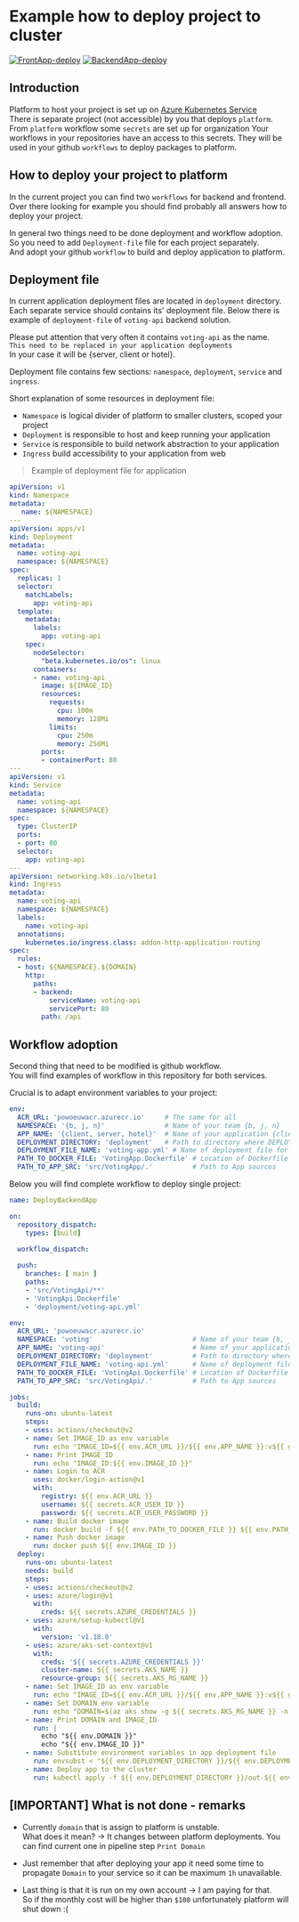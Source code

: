 # Example how to deploy project to cluster

[![FrontApp-deploy](https://github.com/pw-software-engineering/voting/workflows/DeployFrontApp/badge.svg?branch=main)](https://github.com/pw-software-engineering/voting/actions/workflows/voting-app-deployment.yml?query=workflow%3ADeployFrontApp)
[![BackendApp-deploy](https://github.com/pw-software-engineering/voting/workflows/DeployBackendApp/badge.svg?branch=main)](https://github.com/pw-software-engineering/voting/actions/workflows/voting-api-deployment.yml?query=workflow%3ADeployBackendApp)

## Introduction

Platform to host your project is set up on [Azure Kubernetes Service](https://azure.microsoft.com/en-us/services/kubernetes-service/)  
There is separate project (not accessible) by you that deploys `platform`.  
From `platform` workflow some `secrets` are set up for organization
Your workflows in your repositories have an access to this secrets. They will be used in your github `workflows` to deploy packages to platform.

## How to deploy your project to platform

In the current project you can find two `workflows` for backend and frontend.  
Over there looking for example you should find probably all answers how to deploy your project.

In general two things need to be done deployment and workflow adoption.  
So you need to add `Deployment-file` file for each project separately.  
And adopt your github `workflow` to build and deploy application to platform.

## Deployment file

In current application deployment files are located in `deployment` directory.
Each separate service should contains its' deployment file.
Below there is example of `deployment-file` of `voting-api` backend solution.

Please put attention that very often it contains `voting-api` as the name.  
`This need to be replaced in your application deployments`  
In your case it will be {server, client or hotel}.

Deployment file contains few sections: `namespace`, `deployment`, `service` and `ingress`.  

Short explanation of some resources in deployment file:

- `Namespace` is logical divider of platform to smaller clusters, scoped your project  
- `Deployment` is responsible to host and keep running your application  
- `Service` is responsible to build network abstraction to your application  
- `Ingress` build accessibility to your application from web  

> Example of deployment file for application
```yml
apiVersion: v1
kind: Namespace
metadata:
   name: ${NAMESPACE}
---
apiVersion: apps/v1
kind: Deployment
metadata:
  name: voting-api
  namespace: ${NAMESPACE}
spec:
  replicas: 1
  selector:
    matchLabels:
      app: voting-api
  template:
    metadata:
      labels:
        app: voting-api
    spec:
      nodeSelector:
        "beta.kubernetes.io/os": linux
      containers:
      - name: voting-api
        image: ${IMAGE_ID}
        resources:
          requests:
            cpu: 100m
            memory: 128Mi
          limits:
            cpu: 250m
            memory: 256Mi
        ports:
        - containerPort: 80
---
apiVersion: v1
kind: Service
metadata:
  name: voting-api
  namespace: ${NAMESPACE}
spec:
  type: ClusterIP
  ports:
  - port: 80
  selector:
    app: voting-api
---
apiVersion: networking.k8s.io/v1beta1
kind: Ingress
metadata:
  name: voting-api
  namespace: ${NAMESPACE}
  labels:
    name: voting-api
  annotations:
    kubernetes.io/ingress.class: addon-http-application-routing
spec:
  rules:
  - host: ${NAMESPACE}.${DOMAIN}
    http:
      paths:
      - backend:
          serviceName: voting-api
          servicePort: 80
        path: /api
```

## Workflow adoption

Second thing that need to be modified is github workflow.  
You will find examples of workflow in this repository for both services.

Crucial is to adapt environment variables to your project:
```yml
env:
  ACR_URL: 'powoeuwacr.azurecr.io'     # The same for all
  NAMESPACE: '{b, j, n}'               # Name of your team {b, j, n}
  APP_NAME: '{client, server, hotel}'  # Name of your application {client, server, hotel}
  DEPLOYMENT_DIRECTORY: 'deployment'   # Path to directory where DEPLOYMENT_FILE_NAME is located
  DEPLOYMENT_FILE_NAME: 'voting-app.yml' # Name of deployment file for application in deployment DEPLOYMENT_DIRECTORY location
  PATH_TO_DOCKER_FILE: 'VotingApp.Dockerfile' # Location of Dockerfile for app
  PATH_TO_APP_SRC: 'src/VotingApp/.'          # Path to App sources
```

Below you will find complete workflow to deploy single project:

```yml
name: DeployBackendApp

on:
  repository_dispatch:
    types: [build]
  
  workflow_dispatch:

  push:
    branches: [ main ]
    paths:
    - 'src/VotingApi/**'
    - 'VotingApi.Dockerfile'
    - 'deployment/voting-api.yml'

env:
  ACR_URL: 'powoeuwacr.azurecr.io'
  NAMESPACE: 'voting'                         # Name of your team {b, j, n}
  APP_NAME: 'voting-api'                      # Name of your application {client, server, hotel}
  DEPLOYMENT_DIRECTORY: 'deployment'          # Path to directory where DEPLOYMENT_FILE_NAME is located
  DEPLOYMENT_FILE_NAME: 'voting-api.yml'      # Name of deployment file for application in deployment location
  PATH_TO_DOCKER_FILE: 'VotingApi.Dockerfile' # Location of Dockerfile for app
  PATH_TO_APP_SRC: 'src/VotingApi/.'          # Path to App sources

jobs:
  build:
    runs-on: ubuntu-latest
    steps:
    - uses: actions/checkout@v2
    - name: Set IMAGE_ID as env variable
      run: echo "IMAGE_ID=${{ env.ACR_URL }}/${{ env.APP_NAME }}:v${{ github.run_number }}" >> $GITHUB_ENV
    - name: Print IMAGE_ID
      run: echo "IMAGE_ID:${{ env.IMAGE_ID }}"
    - name: Login to ACR
      uses: docker/login-action@v1
      with:
        registry: ${{ env.ACR_URL }}
        username: ${{ secrets.ACR_USER_ID }}
        password: ${{ secrets.ACR_USER_PASSWORD }}
    - name: Build docker image
      run: docker build -f ${{ env.PATH_TO_DOCKER_FILE }} ${{ env.PATH_TO_APP_SRC }} -t ${{ env.IMAGE_ID }}
    - name: Push docker image
      run: docker push ${{ env.IMAGE_ID }}
  deploy:
    runs-on: ubuntu-latest
    needs: build
    steps:
    - uses: actions/checkout@v2
    - uses: azure/login@v1
      with:
        creds: ${{ secrets.AZURE_CREDENTIALS }}
    - uses: azure/setup-kubectl@v1
      with:
        version: 'v1.18.8'
    - uses: azure/aks-set-context@v1
      with:
        creds: '${{ secrets.AZURE_CREDENTIALS }}'
        cluster-name: ${{ secrets.AKS_NAME }}
        resource-group: ${{ secrets.AKS_RG_NAME }}
    - name: Set IMAGE_ID as env variable
      run: echo "IMAGE_ID=${{ env.ACR_URL }}/${{ env.APP_NAME }}:v${{ github.run_number }}" >> $GITHUB_ENV
    - name: Set DOMAIN env variable
      run: echo "DOMAIN=$(az aks show -g ${{ secrets.AKS_RG_NAME }} -n ${{ secrets.AKS_NAME }} --query addonProfiles.httpApplicationRouting.config.HTTPApplicationRoutingZoneName -o tsv)" >> $GITHUB_ENV
    - name: Print DOMAIN and IMAGE_ID
      run: |
        echo "${{ env.DOMAIN }}"
        echo "${{ env.IMAGE_ID }}"
    - name: Substitute environment variables in app deployment file
      run: envsubst < "${{ env.DEPLOYMENT_DIRECTORY }}/${{ env.DEPLOYMENT_FILE_NAME }}" > "${{ env.DEPLOYMENT_DIRECTORY }}/out-${{ env.DEPLOYMENT_FILE_NAME }}"
    - name: Deploy app to the cluster
      run: kubectl apply -f ${{ env.DEPLOYMENT_DIRECTORY }}/out-${{ env.DEPLOYMENT_FILE_NAME }} --wait
```

## [IMPORTANT] What is not done - remarks

- Currently `domain` that is assign to platform is unstable.  
What does it mean? -> It changes between platform deployments.
You can find current one in pipeline step `Print Domain`

- Just remember that after deploying your app it need some time to propagate `Domain` to your service so it can be maximum `1h` unavailable.

- Last thing is that it is run on my own account -> I am paying for that.  
So if the monthly cost will be higher than `$100` unfortunately platform will shut down :(